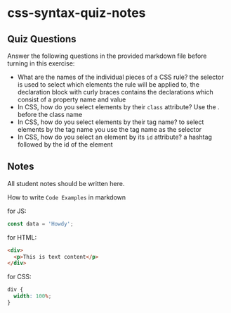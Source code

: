 # css-syntax-quiz-notes

## Quiz Questions

Answer the following questions in the provided markdown file before turning in this exercise:

- What are the names of the individual pieces of a CSS rule?
  the selector is used to select which elements the rule will be applied to, the declaration block with curly braces contains the declarations which consist of a property name and value
- In CSS, how do you select elements by their `class` attribute?
  Use the . before the class name
- In CSS, how do you select elements by their tag name?
  to select elements by the tag name you use the tag name as the selector
- In CSS, how do you select an element by its `id` attribute?
  a hashtag followed by the id of the element

## Notes

All student notes should be written here.

How to write `Code Examples` in markdown

for JS:

```javascript
const data = 'Howdy';
```

for HTML:

```html
<div>
  <p>This is text content</p>
</div>
```

for CSS:

```css
div {
  width: 100%;
}
```
